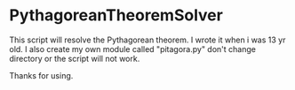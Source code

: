 # PythagoreanTheoremSolver
This script will resolve the Pythagorean theorem. I wrote it when i was 13 yr old.
I also create my own module called "pitagora.py" don't change directory or the script will not work.

Thanks for using.

